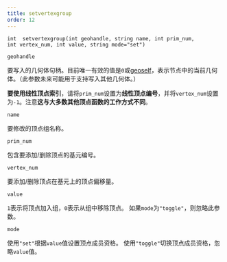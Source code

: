 ```yaml
---
title: setvertexgroup
order: 12
---
```

`int  setvertexgroup(int geohandle, string name, int prim_num, int vertex_num, int value, string mode="set")`

`geohandle`

要写入的几何体句柄。目前唯一有效的值是`0`或[geoself](geoself.html "返回当前节点的几何体句柄")，表示节点中的当前几何体。（此参数未来可能用于支持写入其他几何体。）

**要使用线性顶点索引**，请将`prim_num`设置为**线性顶点编号**，并将`vertex_num`设置为`-1`。注意**这与大多数其他顶点函数的工作方式不同**。

`name`

要修改的顶点组名称。

`prim_num`

包含要添加/删除顶点的基元编号。

`vertex_num`

要添加/删除顶点在基元上的顶点偏移量。

`value`

`1`表示将顶点加入组，`0`表示从组中移除顶点。
如果`mode`为`"toggle"`，则忽略此参数。

`mode`

使用`"set"`根据`value`值设置顶点成员资格。
使用`"toggle"`切换顶点成员资格，忽略`value`值。
